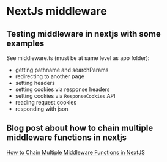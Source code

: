 # NextJs middleware

## Testing middleware in nextjs with some examples

See middleware.ts (must be at same level as app folder):

- getting pathname and searchParams
- redirecting to another page
- setting headers
- setting cookies via response headers
- setting cookies via `ResponseCookies` API
- reading request cookies
- responding with json

## Blog post about how to chain multiple middleware functions in nextjs

[How to Chain Multiple Middleware Functions in NextJS](https://reacthustle.com/blog/how-to-chain-multiple-middleware-functions-in-nextjs)
